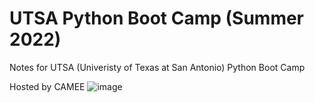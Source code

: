 # UTSA Python Boot Camp (Summer 2022)
Notes for UTSA (Univeristy of Texas at San Antonio) Python Boot Camp

Hosted by CAMEE
![image](https://user-images.githubusercontent.com/39339393/176246131-a2ac0d27-30e8-437b-b492-1ffa8601d593.png)
